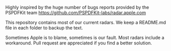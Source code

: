 Highly inspired by the huge number of bugs reports provided by the PSPDFKit team
https://github.com/PSPDFKit-labs/radar.apple.com

This repository contains most of our current radars. We keep a README.md file in each folder to backup the text.


Sometimes Apple is to blame, sometimes is our fault. Most radars include a workaround. Pull request are appreciated if you find a better solution.
